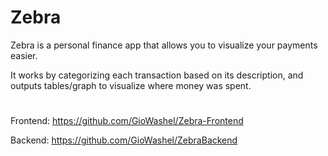 # Zebra

Zebra is a personal finance app that allows you to visualize your payments easier.

It works by categorizing each transaction based on its description, and outputs tables/graph to visualize where money was spent.

#
Frontend: https://github.com/GioWashel/Zebra-Frontend

Backend: https://github.com/GioWashel/ZebraBackend
